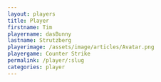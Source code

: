 ```yaml
---
layout: players
title: Player
firstname: Tim
playername: dasBunny
lastname: Strutzberg
playerimage: /assets/image/articles/Avatar.png
playergame: Counter Strike
permalink: /player/:slug
categories: player
---
```

